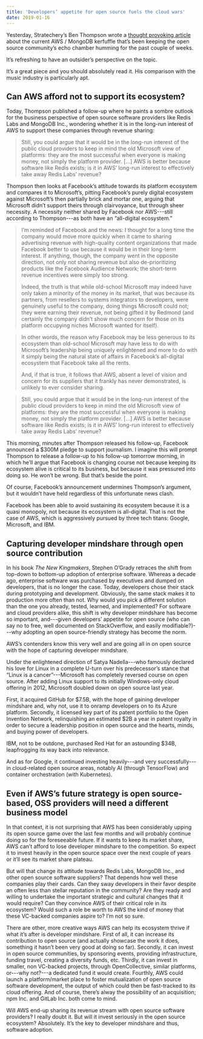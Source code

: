 ```yaml
---
title: 'Developers’ appetite for open source fuels the cloud wars'
date: 2019-01-16
---
```


Yesterday, Stratechery’s Ben Thompson wrote a [thought provoking article](https://stratechery.com/2019/aws-mongodb-and-the-economic-realities-of-open-source/) about the current AWS / MongoDB kerfuffle that’s been keeping the open source community’s echo chamber humming for the past couple of weeks.

It’s refreshing to have an outsider’s perspective on the topic.

It’s a great piece and you should absolutely read it. His comparison with the music industry is particularly apt.

## Can AWS afford not to support its ecosystem?

Today, Thompson published a follow-up where he paints a sombre outlook for the business perspective of open source software providers like Redis Labs and MongoDB Inc., wondering whether it is in the long-run interest of AWS to support these companies through revenue sharing:

> Still, you could argue that it would be in the long-run interest of the public cloud providers to keep in mind the old Microsoft view of platforms: they are the most successful when everyone is making money, not simply the platform provider. […] AWS is better because software like Redis exists; is it in AWS’ long-run interest to effectively take away Redis Labs’ revenue?

Thompson then looks at Facebook’s attitude towards its platform ecosystem and compares it to Microsoft’s, pitting Facebook’s purely digital ecosystem against Microsoft’s then partially brick and mortar one, arguing that Microsoft didn’t support theirs through clairvoyance, but through sheer necessity. A necessity neither shared by Facebook nor AWS---still according to Thompson---as both have an “all-digital ecosystem.”

> I’m reminded of Facebook and the news: I thought for a long time the company would move more quickly when it came to sharing advertising revenue with high-quality content organizations that made Facebook better to use because it would be in their long-term interest. If anything, though, the company went in the opposite direction, not only not sharing revenue but also de-prioritizing products like the Facebook Audience Network; the short-term revenue incentives were simply too strong.
>
> Indeed, the truth is that while old-school Microsoft may indeed have only taken a minority of the money in its market, that was because its partners, from resellers to systems integrators to developers, were genuinely useful to the company, doing things Microsoft could not; they were earning their revenue, not being gifted it by Redmond (and certainly the company didn’t show much concern for those on its platform occupying niches Microsoft wanted for itself).

> In other words, the reason why Facebook may be less generous to its ecosystem than old-school Microsoft may have less to do with Microsoft’s leadership being uniquely enlightened and more to do with it simply being the natural state of affairs in Facebook’s all-digital ecosystem that Facebook take all the rents.
>
> And, if that is true, it follows that AWS, absent a level of vision and concern for its suppliers that it frankly has never demonstrated, is unlikely to ever consider sharing.

> Still, you could argue that it would be in the long-run interest of the public cloud providers to keep in mind the old Microsoft view of platforms: they are the most successful when everyone is making money, not simply the platform provider. […] AWS is better because software like Redis exists; is it in AWS’ long-run interest to effectively take away Redis Labs’ revenue?

This morning, minutes after Thompson released his follow-up, Facebook announced a $300M pledge to support journalism. I imagine this will prompt Thompson to release a follow-up to his follow-up tomorrow morning, in which he’ll argue that Facebook is changing course not because keeping its ecosystem alive is critical to its business, but because it was pressured into doing so. He won’t be wrong. But that’s beside the point.

Of course, Facebook’s announcement undermines Thompson’s argument, but it wouldn’t have held regardless of this unfortunate news clash.

Facebook has been able to avoid sustaining its ecosystem because it is a quasi monopoly, not because its ecosystem is all-digital. That is not the case of AWS, which is aggressively pursued by three tech titans: Google, Microsoft, and IBM.

## Capturing developer mindshare through open source contribution

In his book _The New Kingmakers_, Stephen O’Grady retraces the shift from top-down to bottom-up adoption of enterprise software. Whereas a decade ago, enterprise software was purchased by executives and dumped on developers, that is no longer the case. Today, developers chose their stack during prototyping and development. Obviously, the same stack makes it to production more often than not. Why would you pick a different solution than the one you already, tested, learned, and implemented? For software and cloud providers alike, this shift is why developer mindshare has become so important, and---given developers’ appetite for open source (who can say no to free, well documented on StackOverflow, and easily modifiable?)---why adopting an open source-friendly strategy has become the norm.

AWS’s contenders know this very well and are going all in on open source with the hope of capturing developer mindshare.

Under the enlightened direction of Satya Nadella---who famously declared his love for Linux in a complete U-turn over his predecessor’s stance that “Linux is a cancer”---Microsoft has completely reversed course on open source. After adding Linux support to its initially Windows-only cloud offering in 2012, Microsoft doubled down on open source last year.

First, it acquired GitHub for $7.5B, with the hope of gaining developer mindshare and, why not, use it to onramp developers on to its Azure platform. Secondly, it licensed key part of its patent portfolio to the Open Invention Network, relinquishing an estimated $2B a year in patent royalty in order to secure a leadership position in open source and the hearts, minds, and buying power of developers.

IBM, not to be outdone, purchased Red Hat for an astounding $34B, leapfrogging its way back into relevance.

And as for Google, it continued investing heavily---and very successfully---in cloud-related open source areas, notably AI (through TensorFlow) and container orchestration (with Kubernetes).

## Even if AWS’s future strategy is open source-based, OSS providers will need a different business model

In that context, it is not surprising that AWS has been considerably upping its open source game over the last few months and will probably continue doing so for the foreseeable future. If it wants to keep its market share, AWS can’t afford to lose developer mindshare to the competition. So expect it to invest heavily in the open source space over the next couple of years or it’ll see its market share plateau.

But will that change its attitude towards Redis Labs, MongoDB Inc., and other open source software suppliers? That depends how well these companies play their cards. Can they sway developers in their favor despite an often less than stellar reputation in the community? Are they ready and willing to undertake the important strategic and cultural changes that it would require? Can they convince AWS of their critical role in its ecosystem? Would such a role be worth to AWS the kind of money that these VC-backed companies aspire to? I’m not so sure.

There are other, more creative ways AWS can help its ecosystem thrive if what it’s after is developer mindshare. First of all, it can increase its contribution to open source (and actually showcase the work it does, something it hasn’t been very good at doing so far). Secondly, it can invest in open source communities, by sponsoring events, providing infrastructure, funding travel, creating a diversity funds, etc. Thirdly, it can invest in smaller, non VC-backed projects, through OpenCollective, similar platforms, or---why not?---a dedicated fund it would create. Fourthly, AWS could launch a platform/market place to foster mutualization of open source software development, the output of which could then be fast-tracked to its cloud offering. And of course, there’s alway the possibility of an acquisition; npm Inc. and GitLab Inc. both come to mind.

Will AWS end-up sharing its revenue stream with open source software providers? I really doubt it. But will it invest seriously in the open source ecosystem? Absolutely. It’s the key to developer mindshare and thus, software adoption.